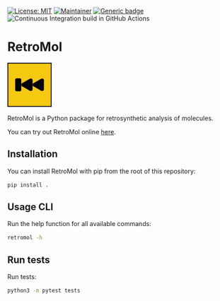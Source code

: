 [![License: MIT](https://img.shields.io/badge/License-MIT-yellow.svg)](./LICENSE)
[![Maintainer](https://img.shields.io/badge/Maintainer-davidmeijer-blue)](https://github.com/davidmeijer)
[![Generic badge](https://img.shields.io/badge/Version-0.1.0-green.svg)](https://shields.io/)
![Continuous Integration build in GitHub Actions](https://github.com/moltools/RetroMol/actions/workflows/main.yml/badge.svg?branch=main)


# RetroMol

<img src="./logo.png" alt="logo" width="100">

RetroMol is a Python package for retrosynthetic analysis of molecules.

You can try out RetroMol online [here](https://moltools.bioinformatics.nl/retromol).

## Installation

You can install RetroMol with pip from the root of this repository:
    
```bash
pip install .
```

## Usage CLI

Run the help function for all available commands:

```bash
retromol -h
```

## Run tests 

Run tests:

```bash
python3 -m pytest tests
```